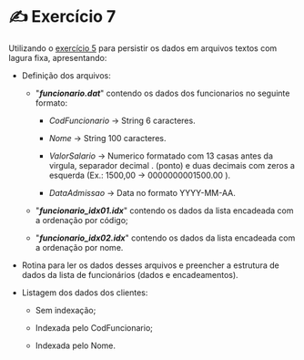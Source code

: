 # ✍️ Exercício 7
Utilizando o [exercício 5](https://github.com/juliakonflanz/TreinamentoScadi/tree/main/Ex5_InfoFuncionarios) para persistir os dados em arquivos textos com lagura fixa, apresentando:



- Definição dos arquivos:

    - "***funcionario.dat***" contendo os dados dos funcionarios no seguinte formato:

       - *CodFuncionario* -> String 6 caracteres.

        - *Nome* -> String 100 caracteres.

        - *ValorSalario* -> Numerico formatado com 13 casas antes da virgula, separador decimal . (ponto) e duas decimais com zeros a esquerda (Ex.: 1500,00 -> 0000000001500.00 ).

       - *DataAdmissao* -> Data no formato YYYY-MM-AA.

  - "***funcionario_idx01.idx***" contendo os dados da lista encadeada com a ordenação por código;

  - "***funcionario_idx02.idx***" contendo os dados da lista encadeada com a ordenação por nome.



- Rotina para ler os dados desses arquivos e preencher a estrutura de dados da lista de funcionários (dados e encadeamentos).



- Listagem dos dados dos clientes:

    - Sem indexação;

    - Indexada pelo CodFuncionario;

    - Indexada pelo Nome.


